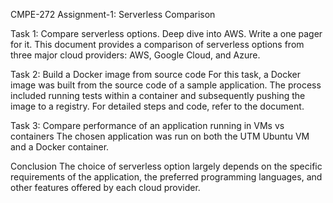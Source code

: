 CMPE-272 Assignment-1: Serverless Comparison

Task 1: Compare serverless options. Deep dive into AWS. Write a one pager for it.
This document provides a comparison of serverless options from three major cloud providers: AWS, Google Cloud, and Azure.

Task 2: Build a Docker image from source code
For this task, a Docker image was built from the source code of a sample application. The process included running tests within a container and subsequently pushing the image to a registry. For detailed steps and code, refer to the document.

Task 3: Compare performance of an application running in VMs vs containers
The chosen application was run on both the UTM Ubuntu VM and a Docker container. 

Conclusion
The choice of serverless option largely depends on the specific requirements of the application, the preferred programming languages, and other features offered by each cloud provider.
